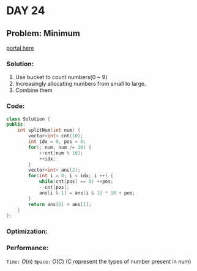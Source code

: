 # DAY 24
## Problem: Minimum 

[portal here](https://leetcode.cn/problems/split-with-minimum-sum/description/)

###  Solution:

1. Use bucket to count numbers(0 ~ 9)
2. Increasingly allocating numbers from small to large.
3. Combine them

### Code:
```c++
class Solution {
public:
    int splitNum(int num) {
        vector<int> cnt(10);
        int idx = 0, pos = 0;
        for(; num; num /= 10) {
            ++cnt[num % 10];
            ++idx;
        }
        vector<int> ans(2);
        for(int i = 0; i < idx; i ++) {
            while(cnt[pos] == 0) ++pos;
            --cnt[pos];
            ans[i & 1] = ans[i & 1] * 10 + pos;
        }
        return ans[0] + ans[1];
    }
};
```

### Optimization:

### Performance:

`Time:` $O(n)$
`Space:` $O(C)$ (C represent the types of number present in num)